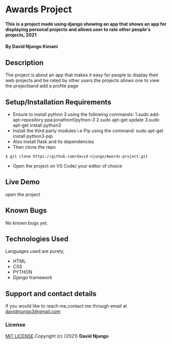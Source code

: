 # Awards Project
#### This is a project made using django showing an app that shows an app for displaying personal projects and allows user to rate  other people's projects, 2021
#### By **David Njungo Kimani**
## Description
The project is about an app that makes it easy for people to display their web projects and be rated by other users.the projects allows one to view the projectsand add a profile page
## Setup/Installation Requirements
* Ensure  to install python 3 using the following commands:
    1.sudo add-apt-repository ppa:jonathonf/python-3
    2.sudo apt-get update
    3.sudo apt-get install python3
* Install the third party modules i.e Pip using the command:
    sudo apt-get install python3-pip 
* Also install flask and its dependencies
* Then clone the repo 
```
$ git clone https://github.com/david-njungo/Awards-project.git
```
* Open  the project on VS Code/ your editor of choice
## Live Demo
open the project  
## Known Bugs
No known bugs yet.
## Technologies Used
Languages used are purely;
* HTML
* CSS 
* PYTHON
* Django framework
## Support and contact details
If you would like to reach me,contact me through email at davidnjungo3@gmail.com
### License
[MIT LICENSE](https://choosealicense.com/licenses/mit/)
Copyright (c) {2021} **David Njungo**
